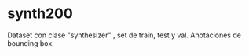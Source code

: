 # synth200
Dataset con clase "synthesizer" , set de train, test y val. Anotaciones de bounding box.
